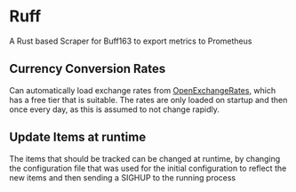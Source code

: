 # Ruff
A Rust based Scraper for Buff163 to export metrics to Prometheus

## Currency Conversion Rates
Can automatically load exchange rates from [OpenExchangeRates](https://openexchangerates.org/), which has a free tier that
is suitable. The rates are only loaded on startup and then once every day, as this is assumed to not change rapidly.

## Update Items at runtime
The items that should be tracked can be changed at runtime, by changing the configuration file that was used for the initial
configuration to reflect the new items and then sending a SIGHUP to the running process
